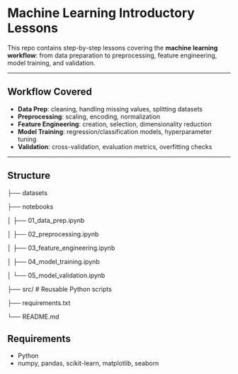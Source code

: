 # Machine Learning Introductory Lessons  

This repo contains step-by-step lessons covering the **machine learning workflow**: from data preparation to preprocessing, feature engineering, model training, and validation.  

---

## Workflow Covered
- **Data Prep**: cleaning, handling missing values, splitting datasets  
- **Preprocessing**: scaling, encoding, normalization  
- **Feature Engineering**: creation, selection, dimensionality reduction  
- **Model Training**: regression/classification models, hyperparameter tuning  
- **Validation**: cross-validation, evaluation metrics, overfitting checks  

---

## Structure
├── datasets

├── notebooks

│ ├── 01_data_prep.ipynb

│ ├── 02_preprocessing.ipynb

│ ├── 03_feature_engineering.ipynb

│ ├── 04_model_training.ipynb

│ └── 05_model_validation.ipynb

├── src/ # Reusable Python scripts

├── requirements.txt

└── README.md

## Requirements

- Python
- numpy, pandas, scikit-learn, matplotlib, seaborn

  
